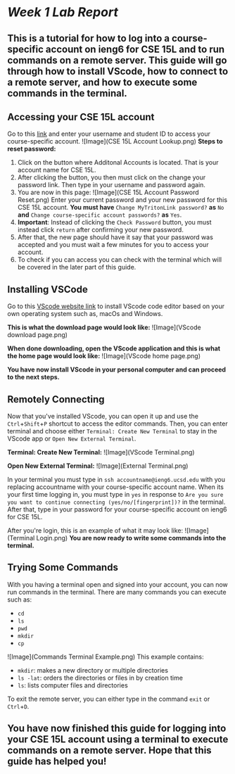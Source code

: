 # ***Week 1 Lab Report***
This is a tutorial for how to log into a course-specific account on ieng6 for CSE 15L and to run commands on a remote server. This guide will go through how to install VScode, how to connect to a remote server, and how to execute some commands in the terminal.
---
## Accessing your CSE 15L account
Go to this [link](https://sdacs.ucsd.edu/~icc/index.php) and enter your username and student ID to access your course-specific account.
![Image](CSE 15L Account Lookup.png)
**Steps to reset password:**
1. Click on the button where Additonal Accounts is located. That is your account name for CSE 15L.
2. After clicking the button, you then must click on the change your password link. Then type in your username and password again.
3. You are now in this page:
![Image](CSE 15L Account Password Reset.png)
Enter your current password and your new password for this CSE 15L account. **You must have** `Change MyTritonLink password?` **as** `No` **and** `Change course-specific account passwords?` **as** `Yes`.
4. **Important**: Instead of clicking the `Check Password` button, you must instead click `return` after confirming your new password.
5. After that, the new page should have it say that your password was accepted and you must wait a few minutes for you to access your account.
6. To check if you can access you can check with the terminal which will be covered in the later part of this guide.

## Installing VSCode
Go to this [VScode website link](https://code.visualstudio.com/) to install VScode code editor based on your own operating system such as, macOs and Windows.

**This is what the download page would look like:**
![Image](VScode download page.png)

**When done downloading, open the VScode application and this is what the home page would look like:**
![Image](VScode home page.png)

**You have now install VScode in your personal computer and can proceed to the next steps.**

## Remotely Connecting
Now that you've installed VScode, you can open it up and use the `Ctrl`+`Shift`+`P` shortcut to access the editor commands. Then, you can enter terminal and choose either `Terminal: Create New Terminal` to stay in the VScode app or `Open New External Terminal`.

**Terminal: Create New Terminal:**
![Image](VScode Terminal.png)

**Open New External Terminal:**
![Image](External Terminal.png)

In your terminal you must type in `ssh accountname@ieng6.ucsd.edu` with you replacing accountname with your course-specific account name. When its your first time logging in, you must type in `yes` in response to `Are you sure you want to continue connecting (yes/no/[fingerprint])?` in the terminal. After that, type in your password for your course-specific account on ieng6 for CSE 15L.

After you're login, this is an example of what it may look like:
![Image](Terminal Login.png)
**You are now ready to write some commands into the terminal.**

## Trying Some Commands
With you having a terminal open and signed into your account, you can now run commands in the terminal. There are many commands you can execute such as:
* `cd`
* `ls`
* `pwd`
* `mkdir`
* `cp`

![Image](Commands Terminal Example.png)
This example contains:
* `mkdir`: makes a new directory or multiple directories
* `ls -lat`: orders the directories or files in by creation time
* `ls`: lists computer files and directories


To exit the remote server, you can either type in the command `exit` or `Ctrl`+`D`.

**You have now finished this guide for logging into your CSE 15L account using a terminal to execute commands on a remote server. Hope that this guide has helped you!**
---


